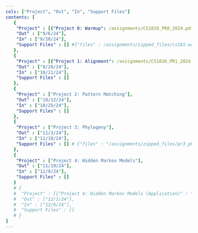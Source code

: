 ```yaml
---
cols: ["Project", "Out", "In", "Support Files"]
contents: [
   {
    "Project" : [{"Project 0: Warmup": /assignments/CS1810_PR0_2024.pdf}],
    "Out" : ["9/6/24"],
    "In" : ["9/20/24"],
    "Support Files" : [] #{"files" : /assignments/zipped_files/cs181-warmup-2024.zip}
   },
   {
    "Project" : [{"Project 1: Alignment": /assignments/CS1810_PR1_2024.pdf}],
    "Out" : ["9/28/24"],
    "In" : ["10/11/24"],
    "Support Files" : []
   },
   {
    "Project" : ["Project 2: Pattern Matching"],
    "Out" : ["10/12/24"],
    "In" : ["10/25/24"], 
    "Support Files" : []
   },
   {
    "Project" : ["Project 3: Phylogeny"],
    "Out" : ["11/3/24"],
    "In" : ["11/18/24"],
    "Support Files" : [] # {"files" : "/assignments/zipped_files/pr3_phylogeny.zip"}, {"Basic UPGMA" : "/resources/UPGMA.pptx"}, {"Priority Queue UPGMA" : "/resources/UPGMA_PQ.pptx"}
   },
   {
    "Project" : ["Project 4: Hidden Markov Models"],
    "Out" : ["11/19/24"],
    "In" : ["12/9/24"],
    "Support Files" : []
   }
   # {
   #  "Project" : [{"Project 4: Hidden Markov Models (Application)" : "https://hackmd.io/zCnJIWG4RN6kzsNe5wLUtw?view"}],
   #  "Out" : ["12/1/24"],
   #  "In" : ["12/9/24"],
   #  "Support Files" : []
   # }
]
---
```

<!-- the link format: {"Project 1: Alignment": "https://google.com"} -->